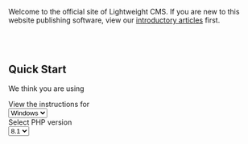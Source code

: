 Welcome to the official site of Lightweight CMS. If you are new to this website publishing software, view our [introductory articles](/#introduction) first.

<!-- Separator. -->
<div style="padding-top: 25pt;"></div>

<h2 id="quick-start">Quick Start</h2>

<p class="quick-start-hint">We think you are using <span id="client-system"></span></p>

<div class="install-on-windows demo-highlight nohighlight" style="display: none;"><pre><span></span><span class="gp">&gt;</span> choco install php --version=<span class="choco-php-version">8.1.10</span>
<span class="gp">&gt;</span> choco install composer
<span class="gp">&gt;</span> choco install nodejs --version=16.17.0
<span class="gp">&gt;</span> choco install rsync
<span class="gp">&gt;</span> choco install sed
</pre></div>

<div class="run-on-windows demo-highlight nohighlight" style="display: none;"><pre><span></span><span class="gp">&gt;</span> git clone https://github.com/cwchentw/lightweight-cms.git mysite
<span class="gp">&gt;</span> <span class="k">cd</span> mysite
<span class="gp">&gt;</span> git checkout <span class="github-lwcms-branch">master</span>
<span class="gp">&gt;</span> .\tools\bin\serve.bat
</pre></div>

<div class="run-on-windows demo-highlight nohighlight" style="display: none;"><pre><span></span><span class="gp">&gt;</span> git remote set-url origin https://example.com/user/mysite.git
<span class="gp">&gt;</span> .\tools\bin\migrate.bat
<span class="gp">&gt;</span> git add .
<span class="gp">&gt;</span> git commit -m <span class="s2">"Migrate to a new site"</span>
<span class="gp">&gt;</span> git push -u origin <span class="github-lwcms-branch">master</span>
</pre></div>

<div class="install-on-macos demo-highlight nohighlight" style="display: none;"><pre><span></span><span class="gp">$ </span>brew install php@<span class="brew-php-version">8.1</span>
<span class="gp">$ </span>brew install composer
<span class="gp">$ </span>brew install node@16
</pre></div>

<div class="run-on-macos demo-highlight nohighlight" style="display: none;"><pre><span></span><span class="gp">$ </span>git clone https://github.com/cwchentw/lightweight-cms.git mysite
<span class="gp">$ </span><span class="nb">cd</span> mysite
<span class="gp">$ </span>git checkout <span class="github-lwcms-branch">master</span>
<span class="gp">$ </span>./tools/bin/serve
</pre></div>

<pre class="install-on-ubuntu" style="display: none;"><code class="shell">$ sudo apt install php php-xml php-mbstring php-zip unzip
</code></pre>

<pre class="install-on-ubuntu" style="display: none;"><code class="shell">$ curl -o composer-setup.php https://getcomposer.org/installer
$ php composer-setup.php --install-dir=$HOME/bin --filename=composer
</code></pre>

<p class="install-on-ubuntu" style="display: none;">Install <a href="https://github.com/nvm-sh/nvm" target="_blank" rel="noopener nofollow"><code>nvm</code></a></p>

<pre class="install-on-ubuntu" style="display: none;"><code class="shell">$ nvm install 16.17.0
$ nvm use 16.17.0
</code></pre>

<div id="run-on-ubuntu" class="demo-highlight nohighlight" style="display: none;"><pre><span></span><span class="gp">$ </span>git clone https://github.com/cwchentw/lightweight-cms.git mysite
<span class="gp">$ </span><span class="nb">cd</span> mysite
<span class="gp">$ </span>git checkout <span class="github-lwcms-branch">master</span>
<span class="gp">$ </span>./tools/bin/serve
</pre></div>

<div id="run-on-unix" class="demo-highlight nohighlight" style="display: none;"><pre><span></span><span class="gp">$ </span>git remote set-url origin https://example.com/user/mysite.git
<span class="gp">$ </span>./tools/bin/migrate
<span class="gp">$ </span>git add .
<span class="gp">$ </span>git commit -m <span class="s2">"Migrate to a new site"</span>
<span class="gp">$ </span>git push -u origin <span class="github-lwcms-branch">master</span>
</pre></div>

<style id="css-style">pre { line-height: 125%; }
td.linenos .normal { color: inherit; background-color: transparent; padding-left: 5px; padding-right: 5px; }
span.linenos { color: inherit; background-color: transparent; padding-left: 5px; padding-right: 5px; }
td.linenos .special { color: #000000; background-color: #ffffc0; padding-left: 5px; padding-right: 5px; }
span.linenos.special { color: #000000; background-color: #ffffc0; padding-left: 5px; padding-right: 5px; }
.demo-highlight .hll { background-color: #49483e }
.demo-highlight .c { color: #777777; font-style: italic } /* Comment */
.demo-highlight .err { color: #a61717; background-color: #e3d2d2 } /* Error */
.demo-highlight .esc { color: #cccccc } /* Escape */
.demo-highlight .g { color: #cccccc } /* Generic */
.demo-highlight .k { color: #7686bb; font-weight: bold } /* Keyword */
.demo-highlight .l { color: #cccccc } /* Literal */
.demo-highlight .n { color: #cccccc } /* Name */
.demo-highlight .o { color: #cccccc } /* Operator */
.demo-highlight .x { color: #cccccc } /* Other */
.demo-highlight .p { color: #cccccc } /* Punctuation */
.demo-highlight .ch { color: #777777; font-style: italic } /* Comment.Hashbang */
.demo-highlight .cm { color: #777777; font-style: italic } /* Comment.Multiline */
.demo-highlight .cp { color: #777777; font-style: italic } /* Comment.Preproc */
.demo-highlight .cpf { color: #777777; font-style: italic } /* Comment.PreprocFile */
.demo-highlight .c1 { color: #777777; font-style: italic } /* Comment.Single */
.demo-highlight .cs { color: #777777; font-style: italic } /* Comment.Special */
.demo-highlight .gd { color: #cccccc } /* Generic.Deleted */
.demo-highlight .ge { color: #cccccc } /* Generic.Emph */
.demo-highlight .gr { color: #cccccc } /* Generic.Error */
.demo-highlight .gh { color: #cccccc } /* Generic.Heading */
.demo-highlight .gi { color: #cccccc } /* Generic.Inserted */
.demo-highlight .go { color: #cccccc } /* Generic.Output */
.demo-highlight .gp { color: #bc9458 } /* Generic.Prompt */
.demo-highlight .gs { color: #cccccc } /* Generic.Strong */
.demo-highlight .gu { color: #cccccc } /* Generic.Subheading */
.demo-highlight .gt { color: #cccccc } /* Generic.Traceback */
.demo-highlight .kc { color: #7686bb; font-weight: bold } /* Keyword.Constant */
.demo-highlight .kd { color: #7686bb; font-weight: bold } /* Keyword.Declaration */
.demo-highlight .kn { color: #7686bb; font-weight: bold } /* Keyword.Namespace */
.demo-highlight .kp { color: #7686bb; font-weight: bold } /* Keyword.Pseudo */
.demo-highlight .kr { color: #7686bb; font-weight: bold } /* Keyword.Reserved */
.demo-highlight .kt { color: #7686bb; font-weight: bold } /* Keyword.Type */
.demo-highlight .ld { color: #cccccc } /* Literal.Date */
.demo-highlight .m { color: #4FB8CC } /* Literal.Number */
.demo-highlight .s { color: #51cc99 } /* Literal.String */
.demo-highlight .na { color: #cccccc } /* Name.Attribute */
.demo-highlight .nb { color: #cccccc } /* Name.Builtin */
.demo-highlight .nc { color: #cccccc } /* Name.Class */
.demo-highlight .no { color: #cccccc } /* Name.Constant */
.demo-highlight .nd { color: #cccccc } /* Name.Decorator */
.demo-highlight .ni { color: #cccccc } /* Name.Entity */
.demo-highlight .ne { color: #cccccc } /* Name.Exception */
.demo-highlight .nf { color: #6a6aff } /* Name.Function */
.demo-highlight .nl { color: #cccccc } /* Name.Label */
.demo-highlight .nn { color: #cccccc } /* Name.Namespace */
.demo-highlight .nx { color: #e2828e } /* Name.Other */
.demo-highlight .py { color: #cccccc } /* Name.Property */
.demo-highlight .nt { color: #cccccc } /* Name.Tag */
.demo-highlight .nv { color: #7AB4DB; font-weight: bold } /* Name.Variable */
.demo-highlight .ow { color: #cccccc } /* Operator.Word */
.demo-highlight .pm { color: #cccccc } /* Punctuation.Marker */
.demo-highlight .w { color: #bbbbbb } /* Text.Whitespace */
.demo-highlight .mb { color: #4FB8CC } /* Literal.Number.Bin */
.demo-highlight .mf { color: #4FB8CC } /* Literal.Number.Float */
.demo-highlight .mh { color: #4FB8CC } /* Literal.Number.Hex */
.demo-highlight .mi { color: #4FB8CC } /* Literal.Number.Integer */
.demo-highlight .mo { color: #4FB8CC } /* Literal.Number.Oct */
.demo-highlight .sa { color: #51cc99 } /* Literal.String.Affix */
.demo-highlight .sb { color: #51cc99 } /* Literal.String.Backtick */
.demo-highlight .sc { color: #51cc99 } /* Literal.String.Char */
.demo-highlight .dl { color: #51cc99 } /* Literal.String.Delimiter */
.demo-highlight .sd { color: #51cc99 } /* Literal.String.Doc */
.demo-highlight .s2 { color: #51cc99 } /* Literal.String.Double */
.demo-highlight .se { color: #51cc99 } /* Literal.String.Escape */
.demo-highlight .sh { color: #51cc99 } /* Literal.String.Heredoc */
.demo-highlight .si { color: #51cc99 } /* Literal.String.Interpol */
.demo-highlight .sx { color: #51cc99 } /* Literal.String.Other */
.demo-highlight .sr { color: #51cc99 } /* Literal.String.Regex */
.demo-highlight .s1 { color: #51cc99 } /* Literal.String.Single */
.demo-highlight .ss { color: #51cc99 } /* Literal.String.Symbol */
.demo-highlight .bp { color: #cccccc } /* Name.Builtin.Pseudo */
.demo-highlight .fm { color: #6a6aff } /* Name.Function.Magic */
.demo-highlight .vc { color: #7AB4DB; font-weight: bold } /* Name.Variable.Class */
.demo-highlight .vg { color: #BE646C; font-weight: bold } /* Name.Variable.Global */
.demo-highlight .vi { color: #7AB4DB; font-weight: bold } /* Name.Variable.Instance */
.demo-highlight .vm { color: #7AB4DB; font-weight: bold } /* Name.Variable.Magic */
.demo-highlight .il { color: #4FB8CC } /* Literal.Number.Integer.Long */</style>

<div class="quick-start-hint row row-cols-auto justify-content-center">
    <div class="col">
        View the instructions for
    </div>
    <div class="col">
        <select id="platform" class="form-select" aria-label="Select OS">
            <option value="windows" selected>Windows</option>
            <option value="macos">macOS</option>
            <option value="ubuntu">Ubuntu</option>
        </select>
    </div>
    <div class="col">
        Select PHP version
    </div>
    <div class="col">
        <select id="php-version" class="form-select" aria-label="Select PHP Version">
            <option value="php81" selected>8.1</option>
            <option value="php80">8.0</option>
            <option value="php74">7.4</option>
        </select>
    </div>
</div>

<script>
(function () {
    function isWindows () {
        return window.navigator.userAgent.indexOf("Windows") !== -1;
    }

    function isMacOS () {
        return window.navigator.userAgent.indexOf("Mac") !== -1;
    }

    var clientSystem = document.getElementById('client-system');

    var installOnWindows = document.getElementsByClassName("install-on-windows");
    var runOnWindows = document.getElementsByClassName("run-on-windows");

    var installOnMacOS = document.getElementsByClassName("install-on-macos");
    var runOnMacOS = document.getElementsByClassName("run-on-macos");

    var installOnUbuntu = document.getElementsByClassName("install-on-ubuntu");

    var platformSelection = document.getElementById("platform");

    var chocoPHPVersions = document.getElementsByClassName("choco-php-version");

    var brewPHPVersions = document.getElementsByClassName("brew-php-version");

    var githubCMSBranches = document.getElementsByClassName("github-lwcms-branch");

    if (isWindows()) {
        for (var i = 0; i < installOnWindows.length; ++i) {
            installOnWindows[i].style.display = "inherit";
        }

        for (var i = 0; i < runOnWindows.length; ++i) {
            runOnWindows[i].style.display = "inherit";
        }

        clientSystem.innerText = "Windows";

        platformSelection.getElementsByTagName("option")[0].selected = "selected";
    }
    else if (isMacOS()) {
        for (var i = 0; i < installOnMacOS.length; ++i) {
            installOnMacOS[i].style.display = "inherit";
        }

        for (var i = 0; i < runOnMacOS.length; ++i) {
            runOnMacOS[i].style.display = "inherit";
        }

        document.getElementById("run-on-unix").style.display = "inherit";

        clientSystem.innerText = "macOS";

        platformSelection.getElementsByTagName("option")[1].selected = "selected";
    }
    else {
        for (var i = 0; i < installOnUbuntu.length; ++i) {
            installOnUbuntu[i].style.display = "inherit";
        }

        document.getElementById("run-on-ubuntu").style.display = "inherit";
        document.getElementById("run-on-unix").style.display = "inherit";

        clientSystem.innerText = "GNU/Linux";

        platformSelection.getElementsByTagName("option")[2].selected = "selected";
    }

    document.getElementById("platform").addEventListener("change", function (e) {
        var platform = e.target.value;
        if ("windows" === platform) {
            for (var i = 0; i < installOnWindows.length; ++i) {
                installOnWindows[i].style.display = "inherit";
            }

            for (var i = 0; i < runOnWindows.length; ++i) {
                runOnWindows[i].style.display = "inherit";
            }

            for (var i = 0; i < installOnMacOS.length; ++i) {
                installOnMacOS[i].style.display = "none";
            }

            for (var i = 0; i < runOnMacOS.length; ++i) {
                runOnMacOS[i].style.display = "none";
            }

            document.getElementById("run-on-unix").style.display = "none";

            for (var i = 0; i < installOnUbuntu.length; ++i) {
                installOnUbuntu[i].style.display = "none";
            }

            document.getElementById("run-on-ubuntu").style.display = "none";
        }
        else if ("macos" === platform) {
            for (var i = 0; i < installOnWindows.length; ++i) {
                installOnWindows[i].style.display = "none";
            }

            for (var i = 0; i < runOnWindows.length; ++i) {
                runOnWindows[i].style.display = "none";
            }

            for (var i = 0; i < installOnMacOS.length; ++i) {
                installOnMacOS[i].style.display = "inherit";
            }

            for (var i = 0; i < runOnMacOS.length; ++i) {
                runOnMacOS[i].style.display = "inherit";
            }

            document.getElementById("run-on-unix").style.display = "inherit";

            for (var i = 0; i < installOnUbuntu.length; ++i) {
                installOnUbuntu[i].style.display = "none";
            }

            document.getElementById("run-on-ubuntu").style.display = "none";
        }
        else {
            for (var i = 0; i < installOnWindows.length; ++i) {
                installOnWindows[i].style.display = "none";
            }

            for (var i = 0; i < runOnWindows.length; ++i) {
                runOnWindows[i].style.display = "none";
            }

            for (var i = 0; i < installOnMacOS.length; ++i) {
                installOnMacOS[i].style.display = "none";
            }

            for (var i = 0; i < runOnMacOS.length; ++i) {
                runOnMacOS[i].style.display = "none";
            }

            for (var i = 0; i < installOnUbuntu.length; ++i) {
                installOnUbuntu[i].style.display = "inherit";
            }

            document.getElementById("run-on-ubuntu").style.display = "inherit";
            document.getElementById("run-on-unix").style.display = "inherit";
        }
    });

    document.getElementById("php-version").addEventListener("change", function (e) {
        var phpVersion = e.target.value;

        if ("php81" === phpVersion) {
            console.log("PHP 8.1 is selected");
            console.log(chocoPHPVersions.length);
            for (var i = 0; i < chocoPHPVersions.length; ++i) {
                chocoPHPVersions[i].innerText = "8.1.10";
            }

            for (var i = 0; i < brewPHPVersions.length; ++i) {
                brewPHPVersions[i].innerText = "8.1";
            }

            for (var i = 0; i < githubCMSBranches.length; ++i) {
                githubCMSBranches[i].innerText = "master";
            }
        }
        else if ("php80" === phpVersion) {
            console.log("PHP 8.0 is selected");
            for (var i = 0; i < chocoPHPVersions.length; ++i) {
                console.log("Select PHP 8.0 on Windows");
                chocoPHPVersions[i].innerText = "8.0.22";
            }

            for (var i = 0; i < brewPHPVersions.length; ++i) {
                brewPHPVersions[i].innerText = "8.0";
            }

            console.log(githubCMSBranches.length);
            for (var i = 0; i < githubCMSBranches.length; ++i) {
                githubCMSBranches[i].innerText = "php80";
            }
        }
        else if ("php74" === phpVersion) {
            console.log("PHP 7.4 is selected");
            for (var i = 0; i < chocoPHPVersions.length; ++i) {
                chocoPHPVersions[i].innerText = "7.4.30";
            }

            for (var i = 0; i < brewPHPVersions.length; ++i) {
                brewPHPVersions[i].innerText = "7.4";
            }

            for (var i = 0; i < githubCMSBranches.length; ++i) {
                githubCMSBranches[i].innerText = "php74";
            }
        }
    });
})();
</script>
